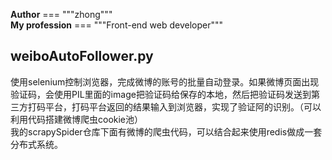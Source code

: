 __Author__  === """zhong""" <br>
__My profession__ === """Front-end web developer"""

## weiboAutoFollower.py
使用selenium控制浏览器，完成微博的账号的批量自动登录。如果微博页面出现验证码，会使用PIL里面的image把验证码给保存的本地，然后把验证码发送到第三方打码平台，打码平台返回的结果输入到浏览器，实现了验证阿的识别。（可以利用代码搭建微博爬虫cookie池）<br>
我的scrapySpider仓库下面有微博的爬虫代码，可以结合起来使用redis做成一套分布式系统。
